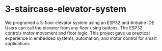 # 3-staircase-elevator-system
We programed a 3-floor elevator system using an ESP32 and Arduino IDE. Users can call the elevator from any floor using buttons. The ESP32 controls motor movement and floor logic. This project gave us practical experience in embedded systems, automation, and motor control for smart applications.
